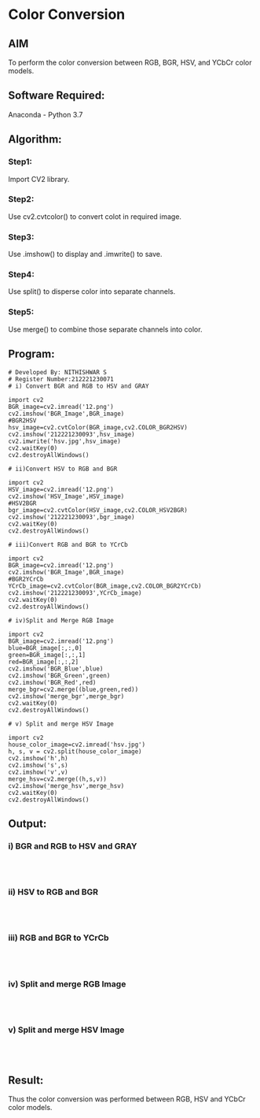 # Color Conversion
## AIM
To perform the color conversion between RGB, BGR, HSV, and YCbCr color models.

## Software Required:
Anaconda - Python 3.7
## Algorithm:
### Step1:
Import CV2 library.
### Step2:
Use cv2.cvtcolor() to convert colot in required image.
### Step3:
Use .imshow() to display and .imwrite() to save.

### Step4:
Use split() to disperse color into separate channels.


### Step5:
Use merge() to combine those separate channels into color.


## Program:

```
# Developed By: NITHISHWAR S
# Register Number:212221230071
# i) Convert BGR and RGB to HSV and GRAY

import cv2
BGR_image=cv2.imread('12.png')
cv2.imshow('BGR_Image',BGR_image)
#BGR2HSV
hsv_image=cv2.cvtColor(BGR_image,cv2.COLOR_BGR2HSV)
cv2.imshow('212221230093',hsv_image)
cv2.imwrite('hsv.jpg',hsv_image)
cv2.waitKey(0)
cv2.destroyAllWindows()

# ii)Convert HSV to RGB and BGR

import cv2
HSV_image=cv2.imread('12.png')
cv2.imshow('HSV_Image',HSV_image)
#HSV2BGR
bgr_image=cv2.cvtColor(HSV_image,cv2.COLOR_HSV2BGR)
cv2.imshow('212221230093',bgr_image)
cv2.waitKey(0)
cv2.destroyAllWindows()

# iii)Convert RGB and BGR to YCrCb

import cv2
BGR_image=cv2.imread('12.png')
cv2.imshow('BGR_Image',BGR_image)
#BGR2YCrCb
YCrCb_image=cv2.cvtColor(BGR_image,cv2.COLOR_BGR2YCrCb)
cv2.imshow('212221230093',YCrCb_image)
cv2.waitKey(0)
cv2.destroyAllWindows()

# iv)Split and Merge RGB Image

import cv2
BGR_image=cv2.imread('12.png')
blue=BGR_image[:,:,0]
green=BGR_image[:,:,1]
red=BGR_image[:,:,2]
cv2.imshow('BGR_Blue',blue)
cv2.imshow('BGR_Green',green)
cv2.imshow('BGR_Red',red)
merge_bgr=cv2.merge((blue,green,red))
cv2.imshow('merge_bgr',merge_bgr)
cv2.waitKey(0)
cv2.destroyAllWindows()

# v) Split and merge HSV Image

import cv2
house_color_image=cv2.imread('hsv.jpg')
h, s, v = cv2.split(house_color_image)
cv2.imshow('h',h)
cv2.imshow('s',s)
cv2.imshow('v',v)
merge_hsv=cv2.merge((h,s,v))
cv2.imshow('merge_hsv',merge_hsv)
cv2.waitKey(0)
cv2.destroyAllWindows()

```

## Output:
### i) BGR and RGB to HSV and GRAY
<br>
<br>

### ii) HSV to RGB and BGR
<br>
<br>

### iii) RGB and BGR to YCrCb
<br>
<br>

### iv) Split and merge RGB Image
<br>
<br>

### v) Split and merge HSV Image
<br>
<br>


## Result:
Thus the color conversion was performed between RGB, HSV and YCbCr color models.
